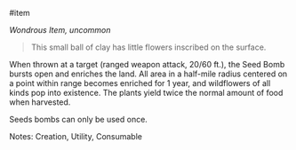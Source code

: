  #item 

*Wondrous Item, uncommon*

>This small ball of clay has little flowers inscribed on the surface.

When thrown at a target (ranged weapon attack, 20/60 ft.), the Seed Bomb bursts open and enriches the land. All area in a half-mile radius centered on a point within range becomes enriched for 1 year, and wildflowers of all kinds pop into existence. The plants yield twice the normal amount of food when harvested.

Seeds bombs can only be used once.

Notes: Creation, Utility, Consumable